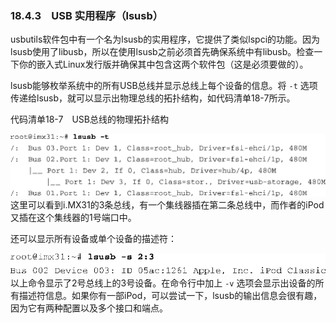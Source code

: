 ### 18.4.3　USB 实用程序（lsusb）

usbutils软件包中有一个名为lsusb的实用程序，它提供了类似lspci的功能。因为lsusb使用了libusb，所以在使用lsusb之前必须首先确保系统中有libusb。检查一下你的嵌入式Linux发行版并确保其中包含这两个软件包（这是必须要做的）。

lsusb能够枚举系统中的所有USB总线并显示总线上每个设备的信息。将 `-t` 选项传递给lsusb，就可以显示出物理总线的拓扑结构，如代码清单18-7所示。

代码清单18-7　USB总线的物理拓扑结构



![552.png](../images/552.png)
这里可以看到i.MX31的3条总线，有一个集线器插在第二条总线中，而作者的iPod又插在这个集线器的1号端口中。

还可以显示所有设备或单个设备的描述符：



![553.png](../images/553.png)
以上命令显示了2号总线上的3号设备。在命令行中加上 `-v` 选项会显示出设备的所有描述符信息。如果你有一部iPod，可以尝试一下，lsusb的输出信息会很有趣，因为它有两种配置以及多个接口和端点。

